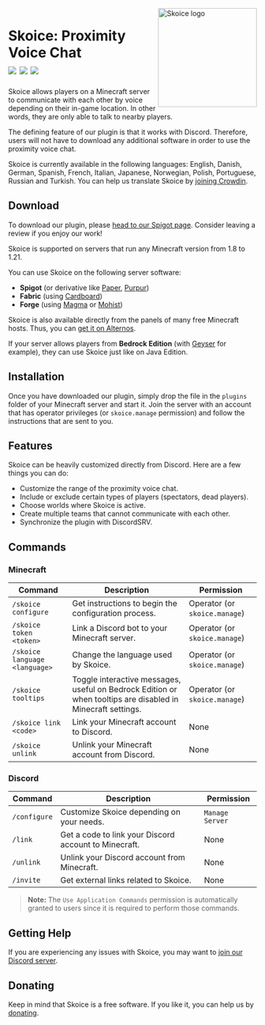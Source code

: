 <img align="right" src="https://clementraynaud.net/Skoice.jpeg" height="200" width="200" alt="Skoice logo">

# Skoice: Proximity Voice Chat<br>[![](https://img.shields.io/spiget/downloads/82861?style=flat&labelColor=697EC4&color=7289DA&label=Downloads)](https://www.spigotmc.org/resources/skoice-proximity-voice-chat.82861) [![](https://img.shields.io/spiget/rating/82861?style=flat&labelColor=697EC4&color=7289DA&label=Rating)](https://www.spigotmc.org/resources/skoice-proximity-voice-chat.82861) [![](https://img.shields.io/discord/741375523275407461.svg?style=flat&labelColor=697EC4&color=7289DA&label=Discord)](https://discord.gg/skoice-proximity-voice-chat-741375523275407461)

Skoice allows players on a Minecraft server to communicate with each other by voice depending on their in-game location. In other words, they are only able to talk to nearby players.

The defining feature of our plugin is that it works with Discord. Therefore, users will not have to download any additional software in order to use the proximity voice chat.

Skoice is currently available in the following languages: English, Danish, German, Spanish, French, Italian, Japanese, Norwegian, Polish, Portuguese, Russian and Turkish.
You can help us translate Skoice by [joining Crowdin](https://crowdin.com/project/skoice).

## Download

To download our plugin, please [head to our Spigot page](https://www.spigotmc.org/resources/skoice-proximity-voice-chat.82861). Consider leaving a review if you enjoy our work!

Skoice is supported on servers that run any Minecraft version from 1.8 to 1.21.

You can use Skoice on the following server software:
- **Spigot** (or derivative like [Paper](https://papermc.io/downloads/paper), [Purpur](https://purpurmc.org/downloads))
- **Fabric** (using [Cardboard](https://cardboardpowered.org/))
- **Forge** (using [Magma](https://magmafoundation.org/) or [Mohist](https://mohistmc.com/))

Skoice is also available directly from the panels of many free Minecraft hosts. Thus, you can [get it on Alternos](https://alternos.org/addons/a/spigot/82861).

If your server allows players from **Bedrock Edition** (with [Geyser](https://geysermc.org/) for example), they can use Skoice just like on Java Edition.

## Installation

Once you have downloaded our plugin, simply drop the file in the `plugins` folder of your Minecraft server and start it. Join the server with an account that has operator privileges (or `skoice.manage` permission) and follow the instructions that are sent to you.

## Features

Skoice can be heavily customized directly from Discord. Here are a few things you can do:
- Customize the range of the proximity voice chat.
- Include or exclude certain types of players (spectators, dead players).
- Choose worlds where Skoice is active.
- Create multiple teams that cannot communicate with each other.
- Synchronize the plugin with DiscordSRV.

## Commands

### Minecraft

| Command                       | Description                                                                                                 | Permission                    |
|-------------------------------|-------------------------------------------------------------------------------------------------------------|-------------------------------|
| `/skoice configure`           | Get instructions to begin the configuration process.                                                        | Operator (or `skoice.manage`) |
| `/skoice token <token>`       | Link a Discord bot to your Minecraft server.                                                                | Operator (or `skoice.manage`) |
| `/skoice language <language>` | Change the language used by Skoice.                                                                         | Operator (or `skoice.manage`) |
| `/skoice tooltips`            | Toggle interactive messages, useful on Bedrock Edition or when tooltips are disabled in Minecraft settings. | Operator (or `skoice.manage`) |
| `/skoice link <code>`         | Link your Minecraft account to Discord.                                                                     | None                          |
| `/skoice unlink`              | Unlink your Minecraft account from Discord.                                                                 | None                          |

### Discord

| Command      | Description                                           | Permission      |
|--------------|-------------------------------------------------------|-----------------|
| `/configure` | Customize Skoice depending on your needs.             | `Manage Server` |
| `/link`      | Get a code to link your Discord account to Minecraft. | None            |
| `/unlink`    | Unlink your Discord account from Minecraft.           | None            |
| `/invite`    | Get external links related to Skoice.                 | None            |

> **Note:** The `Use Application Commands` permission is automatically granted to users since it is required to perform those commands.

## Getting Help

If you are experiencing any issues with Skoice, you may want to [join our Discord server](https://discord.gg/skoice-proximity-voice-chat-741375523275407461).

## Donating

Keep in mind that Skoice is a free software. If you like it, you can help us by [donating](https://opencollective.com/skoice).
